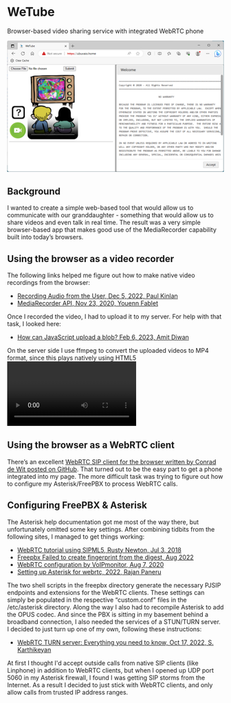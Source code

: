 # WeTube
Browser-based video sharing service with integrated WebRTC phone  

<img width=800 src=https://github.com/glmck13/WeTube/blob/main/wetube.png>  

## Background
I wanted to create a simple web-based tool that would allow us to communicate with our granddaughter - something that would allow us to share videos and even talk in real time.  The result was a very simple browser-based app that makes good use of the MediaRecorder capability built into today’s browsers.
## Using the browser as a video recorder
The following links helped me figure out how to make native video recordings from the browser:
+ [Recording Audio from the User, Dec 5, 2022, Paul Kinlan](https://web.dev/media-recording-audio/)
+ [MediaRecorder API, Nov 23, 2020, Youenn Fablet](https://webkit.org/blog/11353/mediarecorder-api/)  

Once I recorded the video, I had to upload it to my server.  For help with that task, I looked here:
+ [How can JavaScript upload a blob? Feb 6, 2023, Amit Diwan](https://www.tutorialspoint.com/how-can-javascript-upload-a-blob)  

On the server side I use ffmpeg to convert the uploaded videos to MP4 format, since this plays natively using HTML5 <video> tags.

## Using the browser as a WebRTC client
There’s an excellent [WebRTC SIP client for the browser written by Conrad de Wit posted on GitHub](https://github.com/InnovateAsterisk/Browser-Phone).  That turned out to be the easy part to get a phone integrated into my page.  The more difficult task was trying to figure out how to configure my Asterisk/FreePBX to process WebRTC calls.

## Configuring FreePBX & Asterisk
The Asterisk help documentation got me most of the way there, but unfortunately omitted some key settings.  After combining tidbits from the following sites, I managed to get things working:
+ [WebRTC tutorial using SIPML5, Rusty Newton, Jul 3, 2018](https://wiki.asterisk.org/wiki/pages/viewpage.action?pageId=40818097)
+ [Freepbx Failed to create fingerprint from the digest, Aug 2022](https://community.freepbx.org/t/freepbx-failed-to-create-fingerprint-from-the-digest/85205)
+ [WebRTC configuration by VoIPmonitor, Aug 7, 2020](https://www.voipmonitor.org/doc/WebRTC)
+ [Setting up Asterisk for webrtc, 2022, Rajan Paneru](https://gist.github.com/paneru-rajan/01f73e3ec79c2b7a647824e76b901de8)

The two shell scripts in the freepbx directory generate the necessary PJSIP endpoints and extensions for the WebRTC clients.  These settings can simply be populated in the respective “custom.conf” files in the /etc/asterisk directory. Along the way I also had to recompile Asterisk to add the OPUS codec.  And since the PBX is sitting in my basement behind a broadband connection, I also needed the services of a STUN/TURN server.  I decided to just turn up one of my own, following these instructions:
+ [WebRTC TURN server: Everything you need to know, Oct 17, 2022, S. Karthikeyan](https://www.100ms.live/blog/webrtc-turn-server)

At first I thought I'd accept outside calls from native SIP clients (like Linphone) in addition to WebRTC clients, but when I opened up UDP port 5060 in my Asterisk firewall, I found I was getting SIP storms from the Internet.  As a result I decided to just stick with WebRTC clients, and only allow calls from trusted IP address ranges. 
